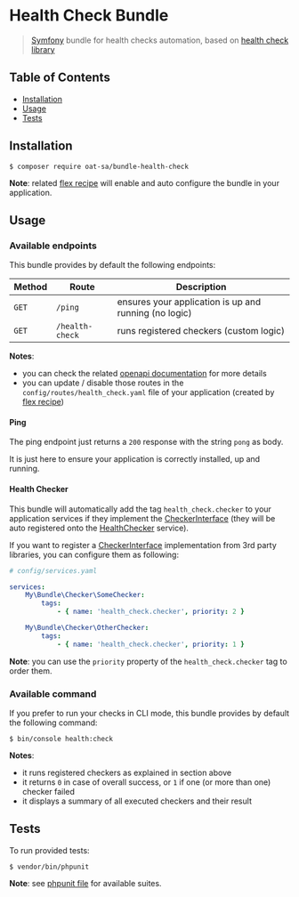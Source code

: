 # Health Check Bundle

> [Symfony](https://symfony.com/) bundle for health checks automation, based on [health check library](https://github.com/oat-sa/lib-health-check)

## Table of Contents

- [Installation](#installation)
- [Usage](#usage)
- [Tests](#tests)

## Installation

```console
$ composer require oat-sa/bundle-health-check
```

**Note**: related [flex recipe](https://github.com/symfony/recipes-contrib/tree/master/oat-sa/bundle-health-check/) will enable and auto configure the bundle in your application.

## Usage

### Available endpoints

This bundle provides by default the following endpoints:

|  Method  | Route           | Description                                           |
|----------|-----------------|-------------------------------------------------------|
| `GET`    | `/ping`         | ensures your application is up and running (no logic) |
| `GET`    | `/health-check` | runs registered checkers (custom logic)               |

**Notes**:
- you can check the related [openapi documentation](openapi/health-check.yaml) for more details
- you can update / disable those routes in the `config/routes/health_check.yaml` file of your application (created by [flex recipe](https://github.com/symfony/recipes-contrib/tree/master/oat-sa/bundle-health-check/))

#### Ping

The ping endpoint just returns a `200` response with the string `pong` as body.

It is just here to ensure your application is correctly installed, up and running.

#### Health Checker

This bundle will automatically add the tag `health_check.checker` to your application services if they implement the [CheckerInterface](https://github.com/oat-sa/lib-health-check/blob/master/src/Checker/CheckerInterface.php)
(they will be auto registered onto the [HealthChecker](https://github.com/oat-sa/lib-health-check/blob/master/src/HealthChecker.php) service).

If you want to register a [CheckerInterface](https://github.com/oat-sa/lib-health-check/blob/master/src/Checker/CheckerInterface.php) implementation from 3rd party libraries, you can configure them as following:

```yaml
# config/services.yaml

services:
    My\Bundle\Checker\SomeChecker:
        tags:
            - { name: 'health_check.checker', priority: 2 }

    My\Bundle\Checker\OtherChecker:
        tags:
            - { name: 'health_check.checker', priority: 1 }
```

**Note**: you can use the `priority` property of the `health_check.checker` tag to order them.

### Available command

If you prefer to run your checks in CLI mode, this bundle provides by default the following command:

```console
$ bin/console health:check
```

**Notes**:
- it runs registered checkers as explained in section above
- it returns `0` in case of overall success, or `1` if one (or more than one) checker failed
- it displays a summary of all executed checkers and their result

## Tests

To run provided tests:

```console
$ vendor/bin/phpunit
```

**Note**: see [phpunit file](phpunit.xml.dist) for available suites.

